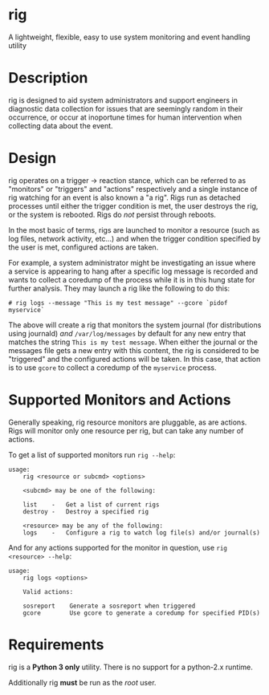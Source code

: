 # rig
A lightweight, flexible, easy to use system monitoring and event handling utility

# Description
rig is designed to aid system administrators and support engineers in diagnostic data collection for issues that are seemingly
random in their occurrence, or occur at inoportune times for human intervention when collecting data about the event.

# Design
rig operates on a trigger -> reaction stance, which can be referred to as "monitors" or "triggers" and "actions" respectively and
a single instance of rig watching for an event is also known a "a rig". Rigs run as detached processes until either the trigger condition
is met, the user destroys the rig, or the system is rebooted. Rigs do *not* persist through reboots.

In the most basic of terms, rigs are launched to monitor a resource (such as log files, network activity, etc...) and when the trigger
condition specified by the user is met, configured actions are taken.

For example, a system administrator might be investigating an issue where a service is appearing to hang after a specific log message
is recorded and wants to collect a coredump of the process while it is in this hung state for further analysis. They may launch
a rig like the following to do this:

~~~
# rig logs --message "This is my test message" --gcore `pidof myservice`
~~~

The above will create a rig that monitors the system journal (for distributions using journald) _and_ `/var/log/messages` by default
for any new entry that matches the string `This is my test message`. When either the journal or the messages file gets a new entry with
this content, the rig is considered to be "triggered" and the configured actions will be taken. In this case, that action is to use `gcore`
to collect a coredump of the `myservice` process.


# Supported Monitors and Actions

Generally speaking, rig resource monitors are pluggable, as are actions. Rigs will monitor only one resource per rig, but can take 
any number of actions.

To get a list of supported monitors run `rig --help`:

~~~
usage: 
    rig <resource or subcmd> <options>

    <subcmd> may be one of the following:

    list    -   Get a list of current rigs
    destroy -   Destroy a specified rig

    <resource> may be any of the following:
    logs    -   Configure a rig to watch log file(s) and/or journal(s) 
~~~

And for any actions supported for the monitor in question, use `rig <resource> --help`:


~~~
usage: 
    rig logs <options>

    Valid actions:

    sosreport 	 Generate a sosreport when triggered
    gcore        Use gcore to generate a coredump for specified PID(s)
~~~


# Requirements
rig is a **Python 3 only** utility. There is no support for a python-2.x runtime.

Additionally rig **must** be run as the *root* user.
